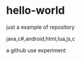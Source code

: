 # hello-world
just a  example of repository

java,c#,android,html,lua,js,c

a github use experiment
